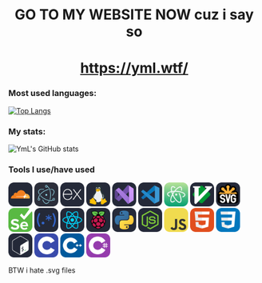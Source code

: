 <div id="header" align="center">
  <h1>GO TO MY WEBSITE NOW cuz i say so<h1/>
  <a href="https://yml.wtf/">https://yml.wtf/</a>
</div>

### Most used languages:
[![Top Langs](https://github-readme-stats.vercel.app/api/top-langs/?username=notyml&langs_count=8&theme=dracula)](https://github.com/notyml/github-readme-stats)



### My stats:
![YmL's GitHub stats](https://github-readme-stats.vercel.app/api?username=notyml&show_icons=true&theme=radical)

### Tools I use/have used
<div>
  <img src="https://github.com/tandpfun/skill-icons/raw/main/icons/Cloudflare-Dark.svg" width="48">
  <img src="https://github.com/tandpfun/skill-icons/raw/main/icons/Electron.svg" width="48">
  <img src="https://github.com/tandpfun/skill-icons/raw/main/icons/ExpressJS-Dark.svg" width="48">
  <img src="https://github.com/tandpfun/skill-icons/raw/main/icons/Linux-Dark.svg" width="48">
  <img src="https://github.com/tandpfun/skill-icons/raw/main/icons/VisualStudio-Dark.svg" width="48">
  <img src="https://github.com/tandpfun/skill-icons/raw/main/icons/VSCode-Dark.svg" width="48">
  <img src="https://github.com/tandpfun/skill-icons/blob/main/icons/Atom.svg" width="48">
  <img src="https://github.com/tandpfun/skill-icons/raw/main/icons/VIM-Dark.svg" width="48">
  <img src="https://github.com/tandpfun/skill-icons/raw/main/icons/SVG-Dark.svg" width="48">
  <img src="https://github.com/tandpfun/skill-icons/raw/main/icons/Selenium.svg" width="48">
  <img src="https://github.com/tandpfun/skill-icons/raw/main/icons/Regex-Dark.svg" width="48">
  <img src="https://github.com/tandpfun/skill-icons/raw/main/icons/React-Dark.svg" width="48">
  <img src="https://github.com/tandpfun/skill-icons/raw/main/icons/RaspberryPi-Dark.svg" width="48">
  <img src="https://github.com/tandpfun/skill-icons/raw/main/icons/Python-Dark.svg" width="48">
  <img src="https://github.com/tandpfun/skill-icons/raw/main/icons/NodeJS-Dark.svg" width="48">
  <img src="https://github.com/tandpfun/skill-icons/raw/main/icons/JavaScript.svg" width="48">
  <img src="https://github.com/tandpfun/skill-icons/raw/main/icons/HTML.svg" width="48">
  <img src="https://github.com/tandpfun/skill-icons/raw/main/icons/CSS.svg" width="48">
  <img src="https://github.com/tandpfun/skill-icons/raw/main/icons/Bash-Dark.svg" width="48">
  <img src="https://github.com/tandpfun/skill-icons/raw/main/icons/C.svg" width="48">
  <img src="https://github.com/tandpfun/skill-icons/raw/main/icons/CPP.svg" width="48">
  <img src="https://github.com/tandpfun/skill-icons/raw/main/icons/CS.svg" width="48">
<div>

BTW i hate .svg files
